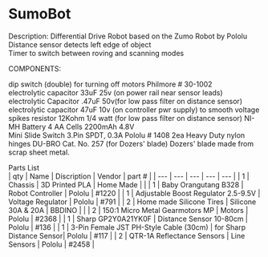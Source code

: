 # SumoBot

Description:
Differential Drive Robot based on the Zumo Robot by Pololu  
Distance sensor detects left edge of object   
Timer to switch between roving and scanning modes  

COMPONENTS:  

dip switch (double) for turning off motors Philmore # 30-1002  
electrolytic capacitor 33uF 25v (on power rail near sensor leads)
electrolytic Capacitor .47uF 50v(for low pass filter on distance sensor)
electrolytic capacitor 47uF 10v (on controller pwr supply) to smooth voltage spikes
resistor 12Kohm 1/4 watt (for low pass filter on distance sensor)
NI-MH Battery 4 AA Cells 2200mAh 4.8V  
Mini Slide Switch 3.Pin SPDT, 0.3A Pololu # 1408
2ea Heavy Duty nylon hinges DU-BRO Cat. No. 257 (for Dozers' blade)
Dozers' blade made from scrap sheet metal.


Parts List   
| qty | Name | Discription | Vendor | part # |
| --- | --- | --- | --- | --- |
| 1 | Chassis | 3D Printed PLA | Home Made | |
| 1 | Baby Orangutang B328 | Robot Controller | Pololu | #1220 |
| 1 | Adjustable Boost Regulator 2.5-9.5V | Voltage Regulator | Pololu | #791 |
| 2 | Home made Silicone Tires | Silicone 30A & 20A | BBDINO |   |
| 2 | 150:1 Micro Metal Gearmotors MP | Motors | Pololu | #2368  |
| 1 | Sharp GP2Y0A21YK0F | Distance Sensor 10-80cm | Pololu | #136 |
| 1 | 3-Pin Female JST PH-Style Cable (30cm) | for Sharp Distance Sensor| Pololu | #117 |
| 2 | QTR-1A Reflectance Sensors | Line Sensors | Pololu | #2458 |
